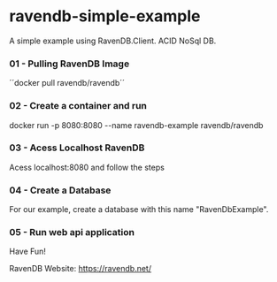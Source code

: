 # ravendb-simple-example
A simple example using RavenDB.Client. ACID NoSql DB.

### 01 - Pulling RavenDB Image
´´docker pull ravendb/ravendb´´

### 02 - Create a container and run
docker run -p 8080:8080 --name ravendb-example ravendb/ravendb

### 03 - Acess Localhost RavenDB
Acess localhost:8080 and follow the steps

### 04 - Create a Database
For our example, create a database with this name "RavenDbExample".

### 05 - Run web api application
Have Fun!

RavenDB Website:
https://ravendb.net/

